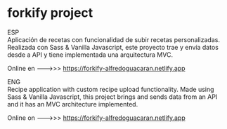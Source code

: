 # forkify project

ESP <br>
Aplicación de recetas con funcionalidad de subir recetas personalizadas.
Realizada con Sass & Vanilla Javascript, este proyecto trae y envía datos desde a API y tiene implementada una arquitectura MVC.

Online en --->>> https://forkify-alfredoguacaran.netlify.app

ENG<br>
Recipe application with custom recipe upload functionality.
Made using Sass & Vanilla Javascript, this project brings and sends data from an API and it has an MVC architecture implemented.

Online on --->>> https://forkify-alfredoguacaran.netlify.app
